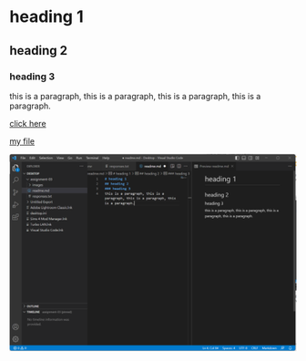 # heading 1
## heading 2
### heading 3
this is a paragraph, this is a paragraph, this is a paragraph, this is a paragraph.

[click here](http://youtube.com)

[my file](./responses.txt)

![screenshot](./images/assignment03-text-program-screenshot.png)